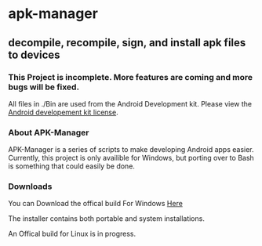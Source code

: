 # apk-manager
## decompile, recompile, sign, and install apk files to devices

### This Project is incomplete. More features are coming and more bugs will be fixed.

All files in ./Bin are used from the Android Development kit. Please view the [Android developement kit license](https://raw.githubusercontent.com/jordanbancino/apk-manager/master/AndroidSDKLicense.txt).


### About APK-Manager
APK-Manager is a series of scripts to make developing Android apps easier. Currently, this project is only availible for Windows, but porting over to Bash is something that could easily be done.

### Downloads
You can Download the offical build For Windows [Here](https://github.com/jordanbancino/apk-manager/raw/master/Downloads/Binaries/apk-manager_Install.exe)

The installer contains both portable and system installations.

An Offical build for Linux is in progress. 
